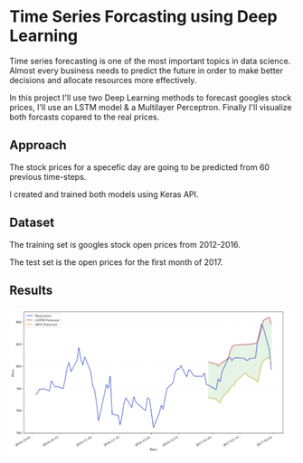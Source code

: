
# Time Series Forcasting using Deep Learning 
Time series forecasting is one of the most important topics in data science. Almost every business needs to predict the future in order to make better decisions and allocate resources more effectively.

In this project I'll use two Deep Learning methods to forecast googles stock prices, I'll use an LSTM model & a Multilayer Perceptron.
Finally I'll visualize both forcasts copared to the real prices.




## Approach
The stock prices for a specefic day are going to be predicted from 60 previous time-steps.

I created and trained both models using Keras API. 
## Dataset
The training set is googles stock open prices from 2012-2016.

The test set is the open prices for the first month of 2017.
## Results

![Screenshot](Screenshot.png)

